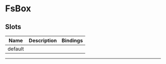 # FsBox

## Slots

| Name    | Description | Bindings |
| ------- | ----------- | -------- |
| default |             |          |

---
